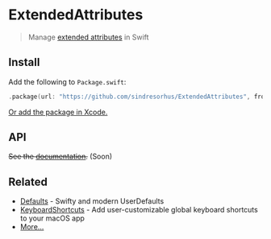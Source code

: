 # ExtendedAttributes

> Manage [extended attributes](https://en.wikipedia.org/wiki/Extended_file_attributes) in Swift

## Install

Add the following to `Package.swift`:

```swift
.package(url: "https://github.com/sindresorhus/ExtendedAttributes", from: "1.0.0")
```

[Or add the package in Xcode.](https://developer.apple.com/documentation/xcode/adding-package-dependencies-to-your-app)

## API

~~See the [documentation](https://swiftpackageindex.com/sindresorhus/ExtendedAttributes/documentation).~~ (Soon)

## Related

- [Defaults](https://github.com/sindresorhus/Defaults) - Swifty and modern UserDefaults
- [KeyboardShortcuts](https://github.com/sindresorhus/KeyboardShortcuts) - Add user-customizable global keyboard shortcuts to your macOS app
- [More…](https://github.com/search?q=user%3Asindresorhus+language%3Aswift+archived%3Afalse&type=repositories)
